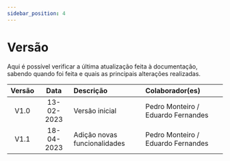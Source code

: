 ```yaml
---
sidebar_position: 4
---
```


# Versão

Aqui é possível verificar a última atualização feita à documentação, sabendo quando foi feita e quais as principais alterações realizadas.

| Versão | Data    | Descrição   | Colaborador(es) |
| :---:   | :---: | :--- | :--- |
| V1.0 | 13-02-2023   | Versão inicial   | Pedro Monteiro / Eduardo Fernandes|
| V1.1 | 18-04-2023   | Adição novas funcionalidades   | Pedro Monteiro / Eduardo Fernandes |